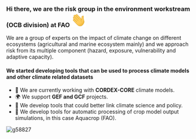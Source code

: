 ### Hi there, we are the risk group in the environment workstream (OCB division) at FAO <img src="https://raw.githubusercontent.com/ABSphreak/ABSphreak/master/gifs/Hi.gif" width="40px" /> </h1>
<p align="left">

We are a group of experts on the impact of climate change on different ecosystems (agricultural and marine ecosystem mainly) and we approach risk from its multiple component (hazard, exposure, vulnerability and adaptive capacity).   
  
  #### We started developing tools that can be used to process climate models and other climate related datasets

- 🏢 We are currently working with **CORDEX-CORE** climate models.
- 🌍 We support **GEF and GCF** projects.
- 🌱 We develop tools that could better link climate science and policy.  
- 🌱 We develop tools for automatic processing of crop model output simulations, in this case Aquacrop (FAO).
  

![g58827](https://user-images.githubusercontent.com/83447905/169043391-eb5b67b3-4e05-4217-9e26-f46ad543c2a6.png)

